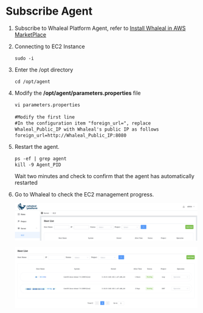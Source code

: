 # Subscribe Agent



1. Subscribe to Whaleal Platform Agent, refer to [Install Whaleal in AWS MarketPlace](../02-InstallWhaleal/03-InstallWhaleal/01-InstallWhalealInAWSMarketPlace.md)

2. Connecting to EC2 Instance

   ```shell
   sudo -i 
   ```

3. Enter the /opt directory

   ```shell
   cd /opt/agent
   ```

4. Modify the **/opt/agent/parameters.properties** file

   ```shell
   vi parameters.properties
   
   #Modify the first line
   #In the configuration item "foreign_url=", replace Whaleal_Public_IP with Whaleal's public IP as follows
   foreign_url=http://Whaleal_Public_IP:8080
   ```

5. Restart the agent.

   ```shell
   ps -ef | grep agent
   kill -9 Agent_PID
   ```

   Wait two minutes and check to confirm that the agent has automatically restarted

6. Go to Whaleal to check the EC2 management progress.

   ![hostlist](../../images/04-CreateDeployment/hostlist.png)

   ![hostlist](../../images/04-CreateDeployment/addEC2success.png)
